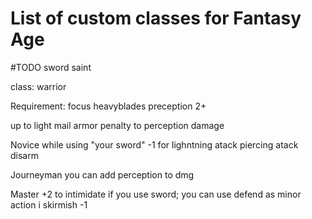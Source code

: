 # List of custom classes for Fantasy Age
#TODO
sword saint

class: warrior

Requirement: focus heavyblades preception 2+

up to light mail armor penalty to perception damage

Novice while using "your sword" -1 for lighntning atack piercing atack disarm

Journeyman you can add perception to dmg

Master +2 to intimidate if you use sword; you can use defend as minor action i skirmish -1
